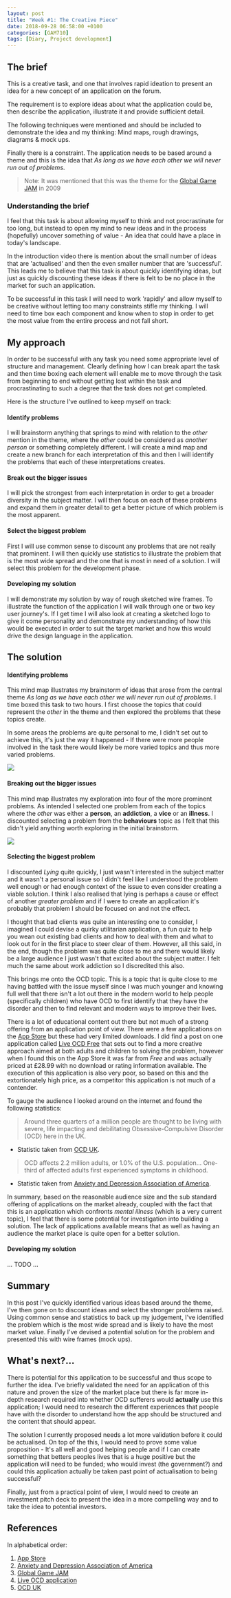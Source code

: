 ```yaml
---
layout: post
title: "Week #1: The Creative Piece"
date: 2018-09-28 06:58:00 +0100
categories: [GAM710]
tags: [Diary, Project development]
---
```


## The brief

This is a creative task, and one that involves rapid ideation to present an idea for a new concept of an application on the forum.

The requirement is to explore ideas about what the application could be, then describe the application, illustrate it and provide sufficient detail.

The following techniques were mentioned and should be included to demonstrate the idea and my thinking: Mind maps, rough drawings, diagrams & mock ups.

Finally there is a constraint. The application needs to be based around a theme and this is the idea that *As long as we have each other we will never run out of problems*.

> Note: It was mentioned that this was the theme for the [Global Game JAM](https://globalgamejam.org/) in 2009

### Understanding the brief

I feel that this task is about allowing myself to think and not procrastinate for too long, but instead to open my mind to new ideas and in the process (hopefully) uncover something of value - An idea that could have a place in today's landscape.

In the introduction video there is mention about the small number of ideas that are 'actualised' and then the even smaller number that are 'successful'. This leads me to believe that this task is about quickly identifying ideas, but just as quickly discounting these ideas if there is felt to be no place in the market for such an application.

To be successful in this task I will need to work 'rapidly' and allow myself to be creative without letting too many constraints stifle my thinking. I will need to time box each component and know when to stop in order to get the most value from the entire process and not fall short.

## My approach

In order to be successful with any task you need some appropriate level of structure and management. Clearly defining how I can break apart the task and then time boxing each element will enable me to move through the task from beginning to end without getting lost within the task and procrastinating to such a degree that the task does not get completed.

Here is the structure I've outlined to keep myself on track:

#### Identify problems

I will brainstorm anything that springs to mind with relation to the *other* mention in the theme, where the *other* could be considered as *another person* or something completely different. I will create a mind map and create a new branch for each interpretation of this and then I will identify the problems that each of these interpretations creates.

#### Break out the bigger issues

I will pick the strongest from each interpretation in order to get a broader diversity in the subject matter. I will then focus on each of these problems and expand them in greater detail to get a better picture of which problem is the most apparent.

#### Select the biggest problem

First I will use common sense to discount any problems that are not really that prominent. I will then quickly use statistics to illustrate the problem that is the most wide spread and the one that is most in need of a solution. I will select this problem for the development phase.

#### Developing my solution

I will demonstrate my solution by way of rough sketched wire frames. To illustrate the function of the application I will walk through one or two key user journey's. If I get time I will also look at creating a sketched logo to give it come personality and demonstrate my understanding of how this would be executed in order to suit the target market and how this would drive the design language in the application.

## The solution

#### Identifying problems

This mind map illustrates my brainstorm of ideas that arose from the central theme *As long as we have each other we will never run out of problems*. I time boxed this task to two hours. I first choose the topics that could represent the *other* in the theme and then explored the problems that these topics create.

In some areas the problems are quite personal to me, I didn't set out to achieve this, it's just the way it happened - If there were more people involved in the task there would likely be more varied topics and thus more varied problems.

![](/assets/img/GAM710_001_1_As_long_as_we_have_each_other_we_will_never_run_out_of_problems.png)

#### Breaking out the bigger issues

This mind map illustrates my exploration into four of the more prominent problems. As intended I selected one problem from each of the topics where the *other* was either a **person**, an **addiction**, a **vice** or an **illness**. I discounted selecting a problem from the **behaviours** topic as I felt that this didn't yield anything worth exploring in the initial brainstorm.

![](/assets/img/GAM710_001_2_Exploring_problems.png)

#### Selecting the biggest problem

I discounted *Lying* quite quickly, I just wasn't interested in the subject matter and it wasn't a personal issue so I didn't feel like I understood the problem well enough or had enough context of the issue to even consider creating a viable solution. I think I also realised that lying is perhaps a cause or effect of another *greater problem* and if I were to create an application it's probably that problem I should be focused on and not the effect.

I thought that bad clients was quite an interesting one to consider, I imagined I could devise a quirky utilitarian application, a fun quiz to help you wean out existing bad clients and how to deal with them and what to look out for in the first place to steer clear of them. However, all this said, in the end, though the problem was quite close to me and there would likely be a large audience I just wasn't that excited about the subject matter. I felt much the same about work addiction so I discredited this also.

This brings me onto the OCD topic. This is a topic that is quite close to me having battled with the issue myself since I was much younger and knowing full well that there isn't a lot out there in the modern world to help people (specifically children) who have OCD to first identify that they have the disorder and then to find relevant and modern ways to improve their lives.

There is a lot of educational content out there but not much of a strong offering from an application point of view. There were a few applications on the [App Store](https://www.apple.com/uk/ios/app-store/) but these had very limited downloads. I did find a post on one application called [Live OCD Free](https://mashable.com/2012/06/07/ocd-therapist-creates-an-app-for-reducing-anxiety/) that sets out to find a more creative approach aimed at both adults and children to solving the problem, however when I found this on the App Store it was far from *Free* and was actually priced at £28.99 with no download or rating information available. The execution of this application is also very poor, so based on this and the extortionately high price, as a competitor this application is not much of a contender.

To gauge the audience I looked around on the internet and found the following statistics:

> Around three quarters of a million people are thought to be living with severe, life impacting and debilitating Obsessive-Compulsive Disorder (OCD) here in the UK.

* Statistic taken from [OCD UK](https://www.ocduk.org/ocd/).

> OCD affects 2.2 million adults, or 1.0% of the U.S. population... One-third of affected adults first experienced symptoms in childhood.

* Statistic taken from [Anxiety and Depression Association of America](https://adaa.org/about-adaa/press-room/facts-statistics).

In summary, based on the reasonable audience size and the sub standard offering of applications on the market already, coupled with the fact that this is an application which confronts *mental illness* (which is a very current topic), I feel that there is some potential for investigation into building a solution. The lack of applications available means that as well as having an audience the market place is quite open for a better solution.

#### Developing my solution

... TODO ...

## Summary

In this post I've quickly identified various ideas based around the theme, I've then gone on to discount ideas and select the stronger problems raised. Using common sense and statistics to back up my judgement, I've identified the problem which is the most wide spread and is likely to have the most market value. Finally I've devised a potential solution for the problem and presented this with wire frames (mock ups).  

## What's next?...

There is potential for this application to be successful and thus scope to further the idea. I've briefly validated the need for an application of this nature and proven the size of the market place but there is far more in-depth research required into whether OCD sufferers would **actually** use this application; I would need to research the different experiences that people have with the disorder to understand how the app should be structured and the content that should appear.

The solution I currently proposed needs a lot more validation before it could be actualised. On top of the this, I would need to prove some value proposition - It's all well and good helping people and if I can create something that betters peoples lives that is a huge positive but the application will need to be funded; who would invest (the government?) and could this application actually be taken past point of actualisation to being successful?

Finally, just from a practical point of view, I would need to create an investment pitch deck to present the idea in a more compelling way and to take the idea to potential investors.

## References

In alphabetical order:

1. [App Store](https://www.apple.com/uk/ios/app-store/)
2. [Anxiety and Depression Association of America](https://adaa.org/about-adaa/press-room/facts-statistics)
3. [Global Game JAM](https://globalgamejam.org/)
4. [Live OCD application](https://mashable.com/2012/06/07/ocd-therapist-creates-an-app-for-reducing-anxiety/)
5. [OCD UK](https://www.ocduk.org/ocd/)
